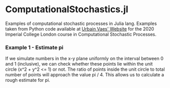 # ComputationalStochastics.jl
Examples of computational stochastic processes in Julia lang.
Examples taken from Python code available at [Urbain Vaes' Website](https://urbain.vaes.uk/teaching/2020-csp/) for the 2020 Imperial College London course in Computational Stochastic Processes.

### Example 1 - Estimate pi

If we simulate numbers in the x-y plane uniformly on the interval between 0 and 1 (inclusive), we can check whether these points lie within the unit circle (x^2 + y^2 <= 1) or not. The ratio of points inside the unit circle to total number of points will approach the value pi / 4. This allows us to calculate a rough estimate for pi.




